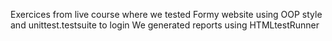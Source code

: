 Exercices from live course where we tested Formy website using OOP style and unittest.testsuite to login 
We generated reports using HTMLtestRunner